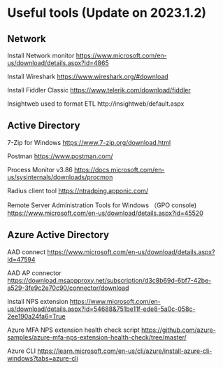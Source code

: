 # Useful tools (Update on 2023.1.2)

## Network

Install Network monitor  https://www.microsoft.com/en-us/download/details.aspx?id=4865

Install Wireshark https://www.wireshark.org/#download

Install Fiddler Classic https://www.telerik.com/download/fiddler

Insightweb used to format ETL http://insightweb/default.aspx


## Active Directory

7-Zip for Windows https://www.7-zip.org/download.html

Postman https://www.postman.com/

Process Monitor v3.86 https://docs.microsoft.com/en-us/sysinternals/downloads/procmon

Radius client tool https://ntradping.apponic.com/

Remote Server Administration Tools for Windows （GPO console) https://www.microsoft.com/en-us/download/details.aspx?id=45520


## Azure Active Directory

AAD connect https://www.microsoft.com/en-us/download/details.aspx?id=47594

AAD AP connector https://download.msappproxy.net/subscription/d3c8b69d-6bf7-42be-a529-3fe9c2e70c90/connector/download
 
Install NPS extension https://www.microsoft.com/en-us/download/details.aspx?id=54688&751be11f-ede8-5a0c-058c-2ee190a24fa6=True

Azure MFA NPS extension health check script https://github.com/azure-samples/azure-mfa-nps-extension-health-check/tree/master/

Azure CLI https://learn.microsoft.com/en-us/cli/azure/install-azure-cli-windows?tabs=azure-cli
